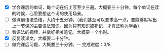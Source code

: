 - [x] 学会课后的单词，每个词在纸上写至少三遍。大概要三十分钟。每个单词在读的时候，心里要想这个词的使用场景。
- [ ] 做课前语法总结，大约十五分钟。（我们甚至可以要求高一点，要能够默写出上一节课的主要语法知识。因为只有知识被死记，才真正称为学会）
- [ ] 看语法的视频，并做好相关笔记。大概要一个小时。
- [x] 反复读课文，大概要二十分钟。
- [ ] 做完课后习题，大概要三十分钟。-- 完成进度：3/8